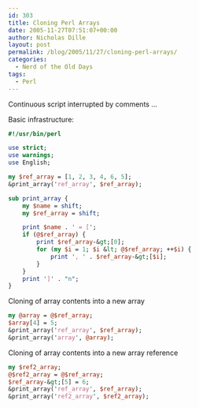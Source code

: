 ```yaml
---
id: 303
title: Cloning Perl Arrays
date: 2005-11-27T07:51:07+00:00
author: Nicholas Dille
layout: post
permalink: /blog/2005/11/27/cloning-perl-arrays/
categories:
  - Nerd of the Old Days
tags:
  - Perl
---
```

Continuous script interrupted by comments ...<!--more-->

Basic infrastructure:

```perl
#!/usr/bin/perl

use strict;
use warnings;
use English;

my $ref_array = [1, 2, 3, 4, 6, 5];
&print_array('ref_array', $ref_array);

sub print_array {
    my $name = shift;
    my $ref_array = shift;

    print $name . ' = [';
    if (@$ref_array) {
        print $ref_array-&gt;[0];
        for (my $i = 1; $i &lt; @$ref_array; ++$i) {
            print ', ' . $ref_array-&gt;[$i];
        }
    }
    print ']' . "n";
}
```

Cloning of array contents into a new array

```perl
my @array = @$ref_array;
$array[4] = 5;
&print_array('ref_array', $ref_array);
&print_array('array', @array);
```

Cloning of array contents into a new array reference

```perl
my $ref2_array;
@$ref2_array = @$ref_array;
$ref_array-&gt;[5] = 6;
&print_array('ref_array', $ref_array);
&print_array('ref2_array', $ref2_array);
```